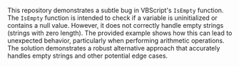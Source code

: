 This repository demonstrates a subtle bug in VBScript's `IsEmpty` function.  The `IsEmpty` function is intended to check if a variable is uninitialized or contains a null value. However, it does not correctly handle empty strings (strings with zero length).  The provided example shows how this can lead to unexpected behavior, particularly when performing arithmetic operations. The solution demonstrates a robust alternative approach that accurately handles empty strings and other potential edge cases.